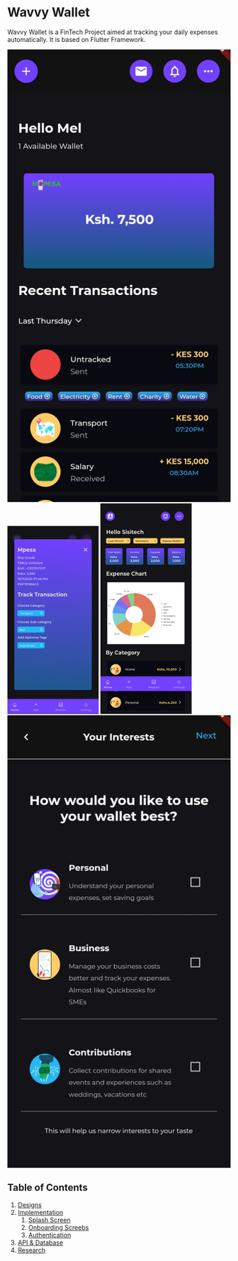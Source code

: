 # Wavvy Wallet

Wavvy Wallet is a FinTech Project aimed at tracking your daily expenses automatically. It is based on Flutter Framework.

<div class="row">
  <div class="column">
    <img src="./images/designs/home.jpg">
    <img src="./images/designs/tracked_transaction.png">
    <img src="./images/designs/report.png">
    <img src="./images/designs/accounts.jpg">
  </div>
</div>

## Table of Contents

1. [Designs](./Design/)
2. [Implementation](./Implementation/)
   1. [Splash Screen](./Implementation/splash.md)
   2. [Onboarding Screebs](./Implementation/onboarding.md)
   3. [Authentication](./Implementation/auth.md)
3. [API & Database](./API/)
4. [Research]()